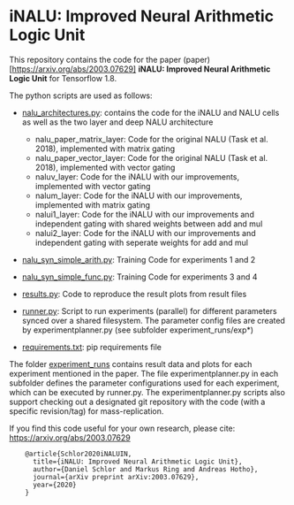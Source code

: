 # iNALU: Improved Neural Arithmetic Logic Unit
This repository contains the code for the paper (paper)[https://arxiv.org/abs/2003.07629] **iNALU: Improved Neural Arithmetic Logic Unit** for Tensorflow 1.8.

The python scripts are used as follows:
* [nalu_architectures.py](nalu_architectures.py): contains the code for the iNALU and NALU cells as well as the two layer and deep NALU architecture
	* nalu_paper_matrix_layer: Code for the original NALU (Task et al. 2018), implemented with matrix gating
	* nalu_paper_vector_layer: Code for the original NALU (Task et al. 2018), implemented with vector gating
	* naluv_layer: Code for the iNALU with our improvements, implemented with vector gating
	* nalum_layer: Code for the iNALU with our improvements, implemented with matrix gating
	* nalui1_layer: Code for the iNALU with our improvements and independent gating with shared weights between add and mul
	* nalui2_layer: Code for the iNALU with our improvements and independent gating with seperate weights for add and mul

* [nalu_syn_simple_arith.py](nalu_syn_simple_arith.py): Training Code for experiments 1 and 2
* [nalu_syn_simple_func.py](nalu_syn_simple_func.py): Training Code for experiments 3 and 4
* [results.py](results.py): Code to reproduce the result plots from result files
* [runner.py](runner.py): Script to run experiments (parallel) for different parameters synced over a shared filesystem. The parameter config files are created by experimentplanner.py (see subfolder experiment_runs/exp*)
* [requirements.txt](runner.py): pip requirements file

The folder [experiment_runs](experiment_runs) contains result data and plots for each experiment mentioned in the paper. The file experimentplanner.py in each subfolder defines the parameter configurations used for each experiment, which can be executed by runner.py.
The experimentplanner.py scripts also support checking out a designated git repository with the code (with a specific revision/tag) for mass-replication.

If you find this code useful for your own research, please cite: https://arxiv.org/abs/2003.07629

	    @article{Schlor2020iNALUIN,
	      title={iNALU: Improved Neural Arithmetic Logic Unit},
	      author={Daniel Schlor and Markus Ring and Andreas Hotho},
	      journal={arXiv preprint arXiv:2003.07629},
	      year={2020}
	    }
